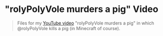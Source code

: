 # "rolyPolyVole murders a pig" Video

> Files for my [YouTube video](https://www.youtube.com/watch?v=qM6ICVC7F3Y) "rolyPolyVole murders a pig" in which @rolyPolyVole kills a pig (in Minecraft of course).
